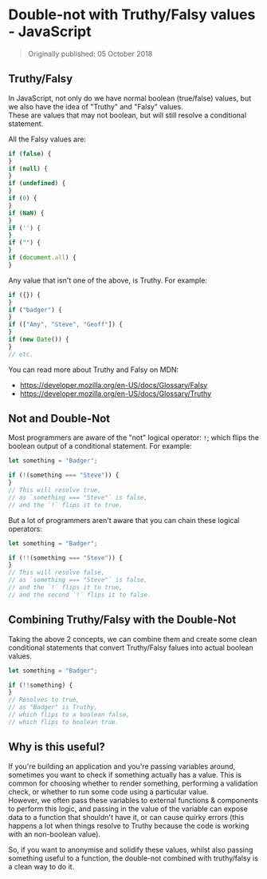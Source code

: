 # Double-not with Truthy/Falsy values - JavaScript

> Originally published: 05 October 2018

## Truthy/Falsy

In JavaScript, not only do we have normal boolean (true/false) values, but we also have the idea of "Truthy" and "Falsy"
values.  
These are values that may not boolean, but will still resolve a conditional statement.

All the Falsy values are:

```js
if (false) {
}
if (null) {
}
if (undefined) {
}
if (0) {
}
if (NaN) {
}
if ('') {
}
if ("") {
}
if (document.all) {
}
```

Any value that isn't one of the above, is Truthy. For example:

```js
if ({}) {
}
if ("badger") {
}
if (["Amy", "Steve", "Geoff"]) {
}
if (new Date()) {
}
// etc.
```

You can read more about Truthy and Falsy on MDN:

- https://developer.mozilla.org/en-US/docs/Glossary/Falsy
- https://developer.mozilla.org/en-US/docs/Glossary/Truthy

## Not and Double-Not

Most programmers are aware of the "not" logical operator: `!`; which flips the boolean output of a conditional
statement. For example:

```js
let something = "Badger";

if (!(something === "Steve")) {
}
// This will resolve true, 
// as `something === "Steve"` is false, 
// and the `!` flips it to true.
```

But a lot of programmers aren't aware that you can chain these logical operators:

```js
let something = "Badger";

if (!!(something === "Steve")) {
}
// This will resolve false, 
// as `something === "Steve"` is false, 
// and the `!` flips it to true, 
// and the second `!` flips it to false.
```

## Combining Truthy/Falsy with the Double-Not

Taking the above 2 concepts, we can combine them and create some clean conditional statements that convert Truthy/Falsy
falues into actual boolean values.

```js
let something = "Badger";

if (!!something) {
}
// Resolves to true, 
// as "Badger" is Truthy, 
// which flips to a boolean false, 
// which flips to boolean true.
```

## Why is this useful?

If you're building an application and you're passing variables around, sometimes you want to check if something actually
has a value. This is common for choosing whether to render something, performing a validation check, or whether to run
some code using a particular value.  
However, we often pass these variables to external functions & components to perform this logic, and passing in the
value of the variable can expose data to a function that shouldn't have it, or can cause quirky errors (this happens a
lot when things resolve to Truthy because the code is working with an non-boolean value).

So, if you want to anonymise and solidify these values, whilst also passing something useful to a function, the
double-not combined with truthy/falsy is a clean way to do it.
